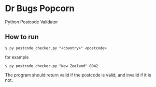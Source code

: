 # Dr Bugs Popcorn
 Python Postcode Validator

## How to run
```
$ py postcode_checker.py "<country>" <postcode>
```
for example
```
$ py postcode_checker.py "New Zealand" 8042
```
The program should return valid if the postcode is valid, and invalid if it is not.
